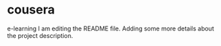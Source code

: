 # cousera
e-learning
I am editing the README file. Adding some more details about the project description.

